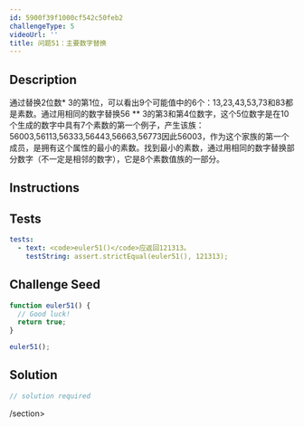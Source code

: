 ```yaml
---
id: 5900f39f1000cf542c50feb2
challengeType: 5
videoUrl: ''
title: 问题51：主要数字替换
---
```


## Description
<section id="description">通过替换2位数* 3的第1位，可以看出9个可能值中的6个：13,23,43,53,73和83都是素数。通过用相同的数字替换56 ** 3的第3和第4位数字，这个5位数字是在10个生成的数字中具有7个素数的第一个例子，产生该族：56003,56113,56333,56443,56663,56773因此56003，作为这个家族的第一个成员，是拥有这个属性的最小的素数。找到最小的素数，通过用相同的数字替换部分数字（不一定是相邻的数字），它是8个素数值族的一部分。 </section>

## Instructions
<section id="instructions">
</section>

## Tests
<section id='tests'>

```yml
tests:
  - text: <code>euler51()</code>应返回121313。
    testString: assert.strictEqual(euler51(), 121313);

```

</section>

## Challenge Seed
<section id='challengeSeed'>

<div id='js-seed'>

```js
function euler51() {
  // Good luck!
  return true;
}

euler51();

```

</div>



</section>

## Solution
<section id='solution'>

```js
// solution required
```

/section>
